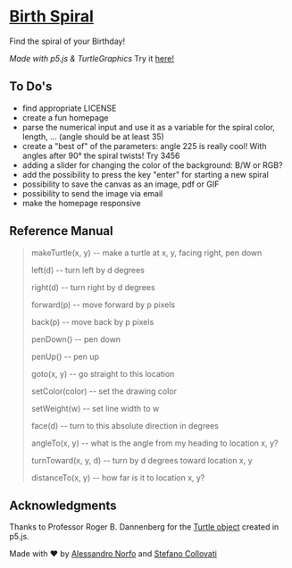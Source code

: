 # [Birth Spiral](https://kanoding.github.io/birthspiral/)
Find the spiral of your Birthday!

*Made with p5.js &amp; TurtleGraphics*
Try it [here!](https://kanoding.github.io/birthspiral/)

## To Do's
- find appropriate LICENSE
- create a fun homepage
- parse the numerical input and use it as a variable for the spiral color, length, ... (angle should be at least 35)
- create a "best of" of the parameters: angle 225 is really cool! With angles after 90° the spiral twists! Try 3456
- adding a slider for changing the color of the background: B/W or RGB?
- add the possibility to press the key "enter" for starting a new spiral
- possibility to save the canvas as an image, pdf or GIF
- possibility to send the image via email
- make the homepage responsive


## Reference Manual
> makeTurtle(x, y) -- make a turtle at x, y, facing right, pen down
>
> left(d) -- turn left by d degrees
>
> right(d) -- turn right by d degrees
>
> forward(p) -- move forward by p pixels
>
> back(p) -- move back by p pixels
>
> penDown() -- pen down
>
> penUp() -- pen up
>
> goto(x, y) -- go straight to this location
>
> setColor(color) -- set the drawing color
>
> setWeight(w) -- set line width to w
>
> face(d) -- turn to this absolute direction in degrees
>
> angleTo(x, y) -- what is the angle from my heading to location x, y?
>
> turnToward(x, y, d) -- turn by d degrees toward location x, y
>
> distanceTo(x, y) -- how far is it to location x, y?

## Acknowledgments
Thanks to Professor Roger B. Dannenberg for the [Turtle object](https://courses.ideate.cmu.edu/15-104/f2016/turtle-graphics/) created in p5.js.

Made with :heart: by [Alessandro Norfo](https://github.com/sprintingkiwi) and [Stefano Collovati](https://github.com/scollovati)
